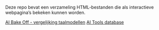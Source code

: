 Deze repo bevat een verzameling HTML-bestanden die als interactieve webpagina’s bekeken kunnen worden.  

[AI Bake Off - vergelijking taalmodellen](ai-bakeoff.html)
[AI Tools database ](ai-tools-database.html)
